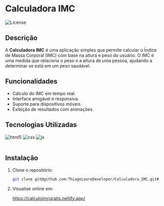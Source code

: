 # Calculadora IMC

![License](https://img.shields.io/badge/license-MIT-blue.svg)

           
          

## Descrição

A **Calculadora IMC** é uma aplicação simples que permite calcular o Índice de Massa Corporal (IMC) com base na altura e peso do usuário. O IMC é uma medida que relaciona o peso e a altura de uma pessoa, ajudando a determinar se está em um peso saudável.

## Funcionalidades

- Cálculo do IMC em tempo real.
- Interface amigável e responsiva.
- Suporte para dispositivos móveis.
- Exibição de resultados com animações.

## Tecnologias Utilizadas

<div style="display: inline_block">
  <img align="center" alt="html5" src="https://img.shields.io/badge/HTML5-E34F26?style=for-the-badge&logo=html5&logoColor=white" />
  <img align="center" alt="css" src="https://img.shields.io/badge/CSS3-1572B6?style=for-the-badge&logo=css3&logoColor=white" />
  <img align="center" alt="js" src="https://img.shields.io/badge/JavaScript-F7DF1E?style=for-the-badge&logo=javascript&logoColor=black" />
  
</div><br/>

## Instalação

1. Clone o repositório:

   ```bash
   git clone git@github.com:ThiagoLoureDeveloper/Calculadora_IMC.git# Calculadora_IMC
2. Visualise online em:

      https://calculoimcgratis.netlify.app/
   
